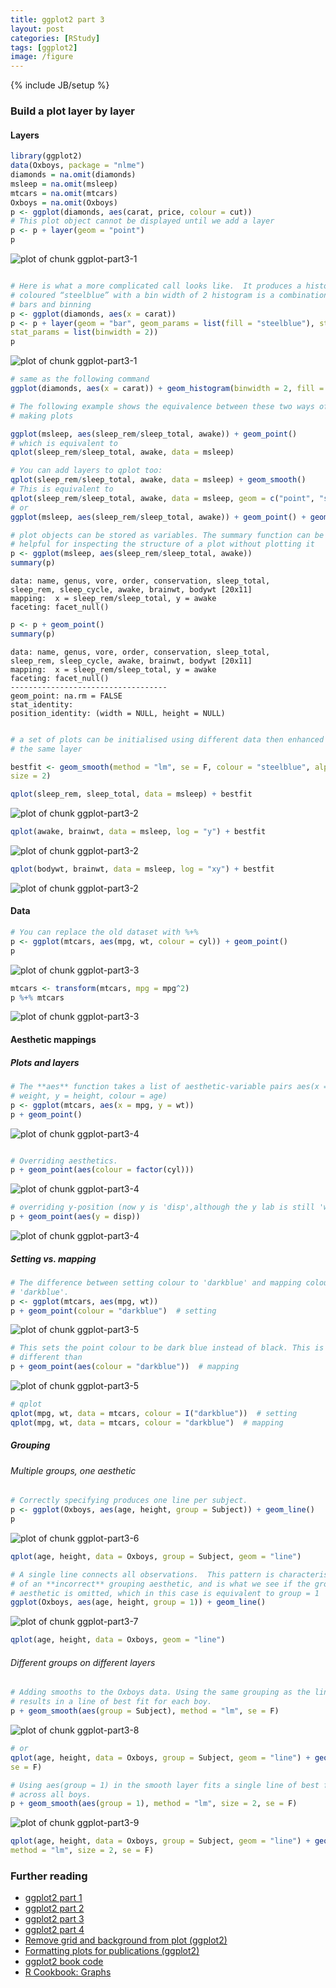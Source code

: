 ```yaml
---
title: ggplot2 part 3
layout: post
categories: [RStudy]
tags: [ggplot2]
image: /figure
---
```

{% include JB/setup %}

### Build a plot layer by layer

#### Layers


```r
library(ggplot2)
data(Oxboys, package = "nlme")
diamonds = na.omit(diamonds)
msleep = na.omit(msleep)
mtcars = na.omit(mtcars)
Oxboys = na.omit(Oxboys)
p <- ggplot(diamonds, aes(carat, price, colour = cut))
# This plot object cannot be displayed until we add a layer
p <- p + layer(geom = "point")
p
```

![plot of chunk ggplot-part3-1](/figure/ggplot-part3-11.png)

```r

# Here is what a more complicated call looks like.  It produces a histogram
# coloured “steelblue” with a bin width of 2 histogram is a combination of
# bars and binning
p <- ggplot(diamonds, aes(x = carat))
p <- p + layer(geom = "bar", geom_params = list(fill = "steelblue"), stat = "bin",
stat_params = list(binwidth = 2))
p
```

![plot of chunk ggplot-part3-1](/figure/ggplot-part3-12.png)



```r
# same as the following command
ggplot(diamonds, aes(x = carat)) + geom_histogram(binwidth = 2, fill = "steelblue")

# The following example shows the equivalence between these two ways of
# making plots

ggplot(msleep, aes(sleep_rem/sleep_total, awake)) + geom_point()
# which is equivalent to
qplot(sleep_rem/sleep_total, awake, data = msleep)

# You can add layers to qplot too:
qplot(sleep_rem/sleep_total, awake, data = msleep) + geom_smooth()
# This is equivalent to
qplot(sleep_rem/sleep_total, awake, data = msleep, geom = c("point", "smooth"))
# or
ggplot(msleep, aes(sleep_rem/sleep_total, awake)) + geom_point() + geom_smooth()
```



```r
# plot objects can be stored as variables. The summary function can be
# helpful for inspecting the structure of a plot without plotting it
p <- ggplot(msleep, aes(sleep_rem/sleep_total, awake))
summary(p)
```

```
data: name, genus, vore, order, conservation, sleep_total,
sleep_rem, sleep_cycle, awake, brainwt, bodywt [20x11]
mapping:  x = sleep_rem/sleep_total, y = awake
faceting: facet_null()
```

```r
p <- p + geom_point()
summary(p)
```

```
data: name, genus, vore, order, conservation, sleep_total,
sleep_rem, sleep_cycle, awake, brainwt, bodywt [20x11]
mapping:  x = sleep_rem/sleep_total, y = awake
faceting: facet_null()
-----------------------------------
geom_point: na.rm = FALSE
stat_identity:
position_identity: (width = NULL, height = NULL)
```

```r

# a set of plots can be initialised using different data then enhanced with
# the same layer

bestfit <- geom_smooth(method = "lm", se = F, colour = "steelblue", alpha = 0.5,
size = 2)

qplot(sleep_rem, sleep_total, data = msleep) + bestfit
```

![plot of chunk ggplot-part3-2](/figure/ggplot-part3-21.png)

```r
qplot(awake, brainwt, data = msleep, log = "y") + bestfit
```

![plot of chunk ggplot-part3-2](/figure/ggplot-part3-22.png)

```r
qplot(bodywt, brainwt, data = msleep, log = "xy") + bestfit
```

![plot of chunk ggplot-part3-2](/figure/ggplot-part3-23.png)


#### Data


```r
# You can replace the old dataset with %+%
p <- ggplot(mtcars, aes(mpg, wt, colour = cyl)) + geom_point()
p
```

![plot of chunk ggplot-part3-3](/figure/ggplot-part3-31.png)

```r
mtcars <- transform(mtcars, mpg = mpg^2)
p %+% mtcars
```

![plot of chunk ggplot-part3-3](/figure/ggplot-part3-32.png)


#### Aesthetic mappings

##### Plots and layers


```r
# The **aes** function takes a list of aesthetic-variable pairs aes(x =
# weight, y = height, colour = age)
p <- ggplot(mtcars, aes(x = mpg, y = wt))
p + geom_point()
```

![plot of chunk ggplot-part3-4](/figure/ggplot-part3-41.png)

```r

# Overriding aesthetics.
p + geom_point(aes(colour = factor(cyl)))
```

![plot of chunk ggplot-part3-4](/figure/ggplot-part3-42.png)

```r
# overriding y-position (now y is 'disp',although the y lab is still 'wt')
p + geom_point(aes(y = disp))
```

![plot of chunk ggplot-part3-4](/figure/ggplot-part3-43.png)


##### Setting vs. mapping


```r
# The difference between setting colour to 'darkblue' and mapping colour to
# 'darkblue'.
p <- ggplot(mtcars, aes(mpg, wt))
p + geom_point(colour = "darkblue")  # setting
```

![plot of chunk ggplot-part3-5](/figure/ggplot-part3-51.png)

```r
# This sets the point colour to be dark blue instead of black. This is quite
# different than
p + geom_point(aes(colour = "darkblue"))  # mapping
```

![plot of chunk ggplot-part3-5](/figure/ggplot-part3-52.png)



```r
# qplot
qplot(mpg, wt, data = mtcars, colour = I("darkblue"))  # setting
qplot(mpg, wt, data = mtcars, colour = "darkblue")  # mapping
```


##### Grouping

###### Multiple groups, one aesthetic


```r
# Correctly specifying produces one line per subject.
p <- ggplot(Oxboys, aes(age, height, group = Subject)) + geom_line()
p
```

![plot of chunk ggplot-part3-6](/figure/ggplot-part3-6.png)



```r
qplot(age, height, data = Oxboys, group = Subject, geom = "line")
```



```r
# A single line connects all observations.  This pattern is characteristic
# of an **incorrect** grouping aesthetic, and is what we see if the group
# aesthetic is omitted, which in this case is equivalent to group = 1
ggplot(Oxboys, aes(age, height, group = 1)) + geom_line()
```

![plot of chunk ggplot-part3-7](/figure/ggplot-part3-7.png)



```r
qplot(age, height, data = Oxboys, geom = "line")
```


###### Different groups on different layers


```r
# Adding smooths to the Oxboys data. Using the same grouping as the lines
# results in a line of best fit for each boy.
p + geom_smooth(aes(group = Subject), method = "lm", se = F)
```

![plot of chunk ggplot-part3-8](/figure/ggplot-part3-8.png)



```r
# or
qplot(age, height, data = Oxboys, group = Subject, geom = "line") + geom_smooth(method = "lm",
se = F)
```



```r
# Using aes(group = 1) in the smooth layer fits a single line of best fit
# across all boys.
p + geom_smooth(aes(group = 1), method = "lm", size = 2, se = F)
```

![plot of chunk ggplot-part3-9](/figure/ggplot-part3-9.png)



```r
qplot(age, height, data = Oxboys, group = Subject, geom = "line") + geom_smooth(aes(group = 1),
method = "lm", size = 2, se = F)
```

### Further reading
* [ggplot2 part 1](http://felixfan.github.io/ggplot2-book-part-1/)
* [ggplot2 part 2](http://felixfan.github.io/ggplot2-book-part-2/)
* [ggplot2 part 3](http://felixfan.github.io/ggplot2-book-part-3/)
* [ggplot2 part 4](http://felixfan.github.io/ggplot2-book-part-4/)
* [Remove grid and background from plot (ggplot2)](http://felixfan.github.io/ggplot2-remove-grid-background-margin/)
* [Formatting plots for publications (ggplot2)](http://felixfan.github.io/formatting-plots-for-pubs/)
* [ggplot2 book code](http://ggplot2.org/book/)
* [R Cookbook: Graphs](http://www.cookbook-r.com/Graphs/)
